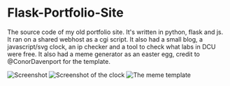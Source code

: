 # Flask-Portfolio-Site

The source code of my old portfolio site.
It's written in python, flask and js.
It ran on a shared webhost as a cgi script.
It also had a small blog, a javascript/svg clock, an ip checker and a tool to check what labs in DCU were free.
It also had a meme generator as an easter egg, credit to @ConorDavenport for the template.

![Screenshot](/../master/2016_flask_portfolio_site/flask_portfolio_site/static/content/Homepage.png "The Homepage")
![Screenshot of the clock](/../master/2016_flask_portfolio_site/flask_portfolio_site/static/content/clock.png "The Clock")
![The meme template](/../master/2016_flask_portfolio_site/flask_portfolio_site/static/content/fatty.jpg "The Meme Template")
